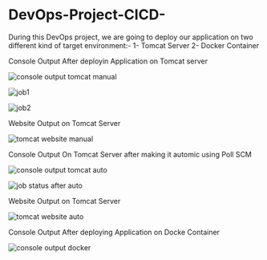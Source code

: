 # DevOps-Project-CICD-
During this DevOps project, we are going to deploy our application on two different kind of target environment:-  1- Tomcat Server  2- Docker Container

Console Output After deployin Application on Tomcat server

![console output tomcat manual](https://github.com/bansallove/DevOps-Project-CICD-/assets/145134848/c5291150-5ee4-42bd-93c1-01beace0373a)



![job1](https://github.com/bansallove/DevOps-Project-CICD-/assets/145134848/ca4b9781-e96d-4dae-ac4a-c5e6f17a6a20)



![job2](https://github.com/bansallove/DevOps-Project-CICD-/assets/145134848/9dde1a01-fc6f-4cb3-8b16-cb37c7d8c0d8)

Website Output on Tomcat Server

![tomcat website manual](https://github.com/bansallove/DevOps-Project-CICD-/assets/145134848/f39cb1ce-37d2-4616-be11-f17aea61e542)

Console Output On Tomcat Server after making it automic using Poll SCM

![console output tomcat auto](https://github.com/bansallove/DevOps-Project-CICD-/assets/145134848/554e6a19-55a6-44e5-b914-d9e60999744c)



![job status after auto](https://github.com/bansallove/DevOps-Project-CICD-/assets/145134848/463704ce-e92e-44d3-bb4c-d65a823cf63d)

Website Output on Tomcat Server 

![tomcat website auto](https://github.com/bansallove/DevOps-Project-CICD-/assets/145134848/19dd7a45-f93a-4658-8d28-12bb687c9743)


Console Output After deploying Application on Docke Container

![console output docker](https://github.com/bansallove/DevOps-Project-CICD-/assets/145134848/17960996-7911-4459-acb7-b7e04d49ccc3)



